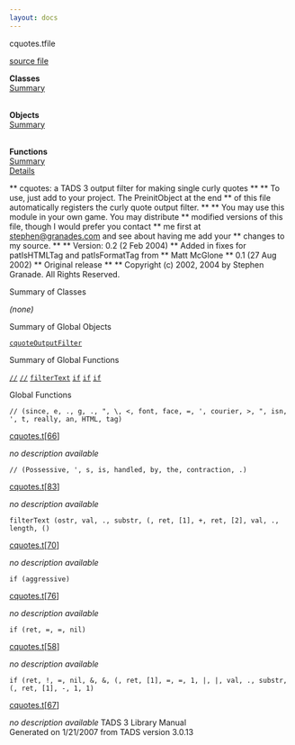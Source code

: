 ```yaml
---
layout: docs
---
```

<span class="title">cquotes.t</span><span class="type">file</span>

[source file](../source/cquotes.t.html)

**Classes**  
[Summary](#_ClassSummary_)  
 

**Objects**  
[Summary](#_ObjectSummary_)  
 

**Functions**  
[Summary](#_FunctionSummary_)  
[Details](#_Functions_)



\*\* cquotes: a TADS 3 output filter for making single curly quotes \*\*
\*\* To use, just add to your project. The PreinitObject at the end \*\*
of this file automatically registers the curly quote output filter. \*\*
\*\* You may use this module in your own game. You may distribute \*\*
modified versions of this file, though I would prefer you contact \*\*
me first at stephen@granades.com and see about having me add your \*\*
changes to my source. \*\* \*\* Version: 0.2 (2 Feb 2004) \*\* Added in
fixes for patIsHTMLTag and patIsFormatTag from \*\* Matt McGlone \*\*
0.1 (27 Aug 2002) \*\* Original release \*\* \*\* Copyright (c) 2002,
2004 by Stephen Granade. All Rights Reserved.



<span id="_ClassSummary_"></span>



<span class="hdln">Summary of Classes</span>  



*(none)* <span id="_ObjectSummary_"></span>



<span class="hdln">Summary of Global Objects</span>  



[`cquoteOutputFilter`](../object/cquoteOutputFilter.html)
<span id="FunctionSummary_"></span>



<span class="hdln">Summary of Global Functions</span>  



[`//`](#//) [`//`](#//) [`filterText`](#filterText) [`if`](#if) [`if`](#if) [`if`](#if)

<span id="_Functions_"></span>



<span class="hdln">Global Functions</span>  



<span id="//"></span>

`// (since, e, ., g, ., ", \, <, font, face, =, ', courier, >, ", isn, ', t, really, an, HTML, tag)`

[cquotes.t](../file/cquotes.t.html)\[[66](../source/cquotes.t.html#66)\]



*no description available*



<span id="//"></span>

`// (Possessive, ', s, is, handled, by, the, contraction, .)`

[cquotes.t](../file/cquotes.t.html)\[[83](../source/cquotes.t.html#83)\]



*no description available*



<span id="filterText"></span>

`filterText (ostr, val, ., substr, (, ret, [1], +, ret, [2], val, ., length, ()`

[cquotes.t](../file/cquotes.t.html)\[[70](../source/cquotes.t.html#70)\]



*no description available*



<span id="if"></span>

`if (aggressive)`

[cquotes.t](../file/cquotes.t.html)\[[76](../source/cquotes.t.html#76)\]



*no description available*



<span id="if"></span>

`if (ret, =, =, nil)`

[cquotes.t](../file/cquotes.t.html)\[[58](../source/cquotes.t.html#58)\]



*no description available*



<span id="if"></span>

`if (ret, !, =, nil, &, &, (, ret, [1], =, =, 1, |, |, val, ., substr, (, ret, [1], -, 1, 1)`

[cquotes.t](../file/cquotes.t.html)\[[67](../source/cquotes.t.html#67)\]



*no description available*
TADS 3 Library Manual  
Generated on 1/21/2007 from TADS version 3.0.13


